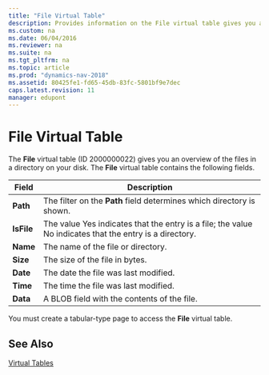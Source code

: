 ```yaml
---
title: "File Virtual Table"
description: Provides information on the File virtual table gives you an overview of the files in a directory on your disk.
ms.custom: na
ms.date: 06/04/2016
ms.reviewer: na
ms.suite: na
ms.tgt_pltfrm: na
ms.topic: article
ms.prod: "dynamics-nav-2018"
ms.assetid: 80425fe1-fd65-45db-83fc-5801bf9e7dec
caps.latest.revision: 11
manager: edupont
---
```

# File Virtual Table
The **File** virtual table \(ID 2000000022\) gives you an overview of the files in a directory on your disk. The **File** virtual table contains the following fields.  
  
|Field|Description|  
|-----------|-----------------|  
|**Path**|The filter on the **Path** field determines which directory is shown.|  
|**IsFile**|The value Yes indicates that the entry is a file; the value No indicates that the entry is a directory.|  
|**Name**|The name of the file or directory.|  
|**Size**|The size of the file in bytes.|  
|**Date**|The date the file was last modified.|  
|**Time**|The time the file was last modified.|  
|**Data**|A BLOB field with the contents of the file.|  
  
 You must create a tabular-type page to access the **File** virtual table.  
  
## See Also  
 [Virtual Tables](Virtual-Tables.md)